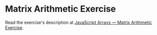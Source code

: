 
# Matrix Arithmetic Exercise

Read the exercise's description at [JavaScript Arrays — Matrix Arithmetic Exercise](https://www.codeguage.com/courses/js/arrays-matrix-arithmetic-exercise).